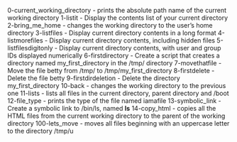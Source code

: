 0-current_working_directory - prints the absolute path name of the current working directory
1-listit - Display the contents list of your current directory
2-bring_me_home - changes the working directory to the user’s home directory
3-listfiles - Display current directory contents in a long format
4-listmorefiles - Display current directory contents, including hidden files
5-listfilesdigitonly - Display current directory contents, with user and group IDs displayed numerically
6-firstdirectory - Create a script that creates a directory named my_first_directory in the /tmp/ directory
7-movethatfile - Move the file betty from /tmp/ to /tmp/my_first_directory
8-firstdelete - Delete the file betty
9-firstdirdeletion - Delete the directory my_first_directory
10-back - changes the working directory to the previous one
11-lists -  lists all files in the current directory, parent directory and /boot
12-file_type - prints the type of the file named iamafile
13-symbolic_link - Create a symbolic link to /bin/ls, named __ls__
14-copy_html - copies all the HTML files from the current working directory to the parent of the working directory
100-lets_move - moves all files beginning with an uppercase letter to the directory /tmp/u
